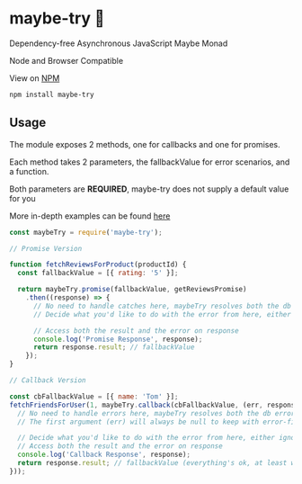 # maybe-try :see_no_evil:

Dependency-free Asynchronous JavaScript Maybe Monad

Node and Browser Compatible

View on [NPM](https://www.npmjs.com/package/maybe-try)

```bash
npm install maybe-try
```

## Usage

The module exposes 2 methods, one for callbacks and one for promises.

Each method takes 2 parameters, the fallbackValue for error scenarios, and a function.

Both parameters are **REQUIRED**, maybe-try does not supply a default value for you

More in-depth examples can be found [here](https://github.com/cmswalker/maybe-try/blob/master/examples)

```js
const maybeTry = require('maybe-try');

// Promise Version

function fetchReviewsForProduct(productId) {
  const fallbackValue = [{ rating: '5' }];

  return maybeTry.promise(fallbackValue, getReviewsPromise)
    .then((response) => {
      // No need to handle catches here, maybeTry resolves both the db error and our fallback value
      // Decide what you'd like to do with the error from here, either ignore and use the fallback value, or handle it manually

      // Access both the result and the error on response
      console.log('Promise Response', response);
      return response.result; // fallbackValue
    });
}

// Callback Version

const cbFallbackValue = [{ name: 'Tom' }];
fetchFriendsForUser(1, maybeTry.callback(cbFallbackValue, (err, response) => {
  // No need to handle errors here, maybeTry resolves both the db error and our fallback value
  // The first argument (err) will always be null to keep with error-first callback patterns

  // Decide what you'd like to do with the error from here, either ignore and use the fallback value, or handle it manually
  // Access both the result and the error on response
  console.log('Callback Response', response);
  return response.result; // fallbackValue (everything's ok, at least we have Tom)
}));

```
